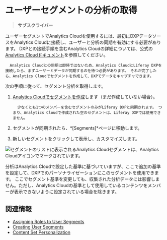 # ユーザーセグメントの分析の取得

> **サブスクライバー**

ユーザーセグメントでAnalytics Cloudを使用するには、最初にDXPデータソースをAnalytics Cloudに接続し、ユーザーと分析の同期を有効にする必要があります。 DXPとの接続手順を含むAnalytics Cloudの詳細については、公式の[Analytics Cloudドキュメント](https://help.liferay.com/hc/en-us/categories/360000872551)を参照してください。

``` important::
  Analytics Cloudとの同期は即時ではないため、Analytics CloudとLiferay DXPを接続したら、まずユーザーとデータが同期するのを待つ必要があります。 それが完了したら、Analytics Cloudでセグメントを作成して、DXPでデータをキャプチャできます。
```

次の手順に従って、セグメント分析を取得します。

1.  [Analytics Cloudでセグメントを作成](https://help.liferay.com/hc/en-us/articles/360006947671-Creating-Segments)します（まだ作成していない場合）。

    ``` note::
      少なくとも1つのメンバーを含むセグメントのみがLiferay DXPと同期されます。 つまり、Analytics Cloudで作成された空のセグメントは、Liferay DXPでは使用できません。
    ```

2.  セグメントが同期されたら、*[Segments]*ページに移動します。

3.  新しいセグメントをクリックして表示し、カスタマイズします。

![セグメントのリストに表示されるAnalytics Cloudセグメントは、Analytics Cloudアイコンでマークされています。](./getting-analytics-for-user-segments/images/01.png)

分析はAnalytics Cloudで設定した基準に基づいていますが、ここで追加の基準を設定して、DXPでのパーソナライゼーションにこのセグメントを使用できます。 ここでセグメント基準を変更しても、収集された分析データには影響しません。ただし、Analytics Cloudの基準として使用しているコンテンツをメンバーが表示できないように設定されている場合を除きます。

## 関連情報

  - [Assigning Roles to User Segments](../../../users-and-permissions/roles-and-permissions/advanced-roles-and-permissions/assigning-roles-to-user-segments.md)
  - [Creating User Segments](./creating-and-managing-user-segments.md)
  - [Content Set Personalization](../experience-personalization/content-set-personalization.md)
